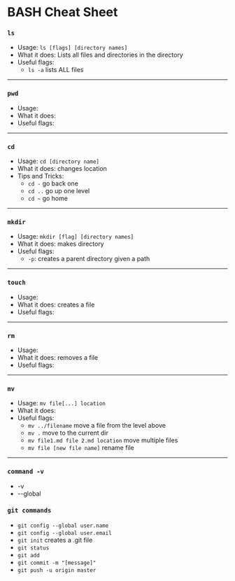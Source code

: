 # BASH Cheat Sheet

### **`ls`**

* Usage: `ls [flags] [directory names]`
* What it does: Lists all files and directories in the directory
* Useful flags:
    * `ls -a` lists ALL files
---
### **`pwd`**

* Usage:
* What it does:
* Useful flags:
---             
### **`cd`**

* Usage: `cd [directory name]`
* What it does: changes location
* Tips and Tricks: 
    * `cd -` go back one
    * `cd ..`  go up one level
    * `cd ~` go home        
---
### **`mkdir`**

* Usage: `mkdir [flag] [directory names]`
* What it does: makes directory
* Useful flags:
  * `-p`: creates a parent directory given a path
---
### **`touch`**

* Usage: 
* What it does: creates a file
* Useful flags:
---
### **`rm`**

* Usage: 
* What it does: removes a file
* Useful flags:
---
### **`mv`**

* Usage: `mv file[...] location`
* What it does:
* Useful flags:
    * `mv ../filename` move a file from the level above
    * `mv .` move to the current dir
    * `mv file1.md file 2.md location` move multiple files
    * `mv file [new file name]` rename file
---

### **`command -v`**

* -v 
* --global

### **`git commands`**

* `git config --global user.name`
* `git config --global user.email`
* `git init` creates a .git file
* `git status`
* `git add`
* `git commit -m "[message]"`
* `git push -u origin master`